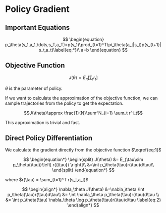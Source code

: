 # Policy Gradient

## Important Equations <a name="important-equations"></a>

$$
\begin{equation}
p_\theta(s_1,a_1,\dots,s_T,a_T)=p(s_1)\prod_{t=1}^T\pi_\theta(a_t|s_t)p(s_{t+1}|s_t,a_t)\label{eq:*}\\
a=b
\end{equation}
$$

## Objective Function

$$ 
J(\theta)=E_{\pi}\left[ \sum_t r_t \right] \label{eq:1}
$$

$\theta$ is the parameter of policy.

If we want to calculate the approximation of the objective function, we can sample trajectories from the policy to get the expectation.

$$J(\theta)\approx \frac{1}{N}\sum^N_{i=1} \sum_t r^i_t$$

This approximation is trivial and fast.

## Direct Policy Differentiation

We calculate the gradient directly from the objective function $\eqref{eq:1}$

$$
\begin{equation*}
\begin{split}
J(\theta) &= E_{\tau\sim p_\theta(\tau)}\left[ r({\tau}) \right]\\
&=\int p_\theta(\tau)r(\tau)d\tau\\
\end{split}
\end{equation*}
$$

where $r(\tau) = \sum_{t=1}^T r(s_t,a_t)$

$$
\begin{align*}
\nabla_\theta J(\theta) &=\nabla_\theta \int p_\theta(\tau)r(\tau)d\tau\\
&= \int \nabla_\theta p_\theta(\tau)r(\tau)d\tau \\
&= \int p_\theta(\tau) \nabla_\theta \log p_\theta(\tau)r(\tau)d\tau \label{eq:2}
\end{align*}
$$
